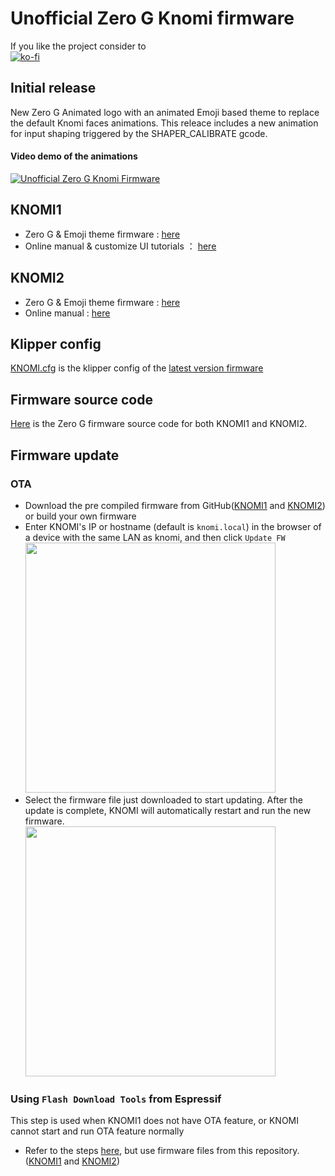 # Unofficial Zero G Knomi firmware
If you like the project consider to<br />[![ko-fi](https://ko-fi.com/img/githubbutton_sm.svg)](https://ko-fi.com/W7W3T4G2P)

## Initial release
New Zero G Animated logo with an animated Emoji based theme to replace the default Knomi faces animations. This releace includes a new animation for input shaping triggered by the SHAPER_CALIBRATE gcode.
#### Video demo of the animations
[![Unofficial Zero G Knomi Firmware](https://img.youtube.com/vi/QmbNUho1ItI/0.jpg)](https://www.youtube.com/watch?v=QmbNUho1ItI)

## KNOMI1
* Zero G & Emoji theme firmware : [here](https://github.com/JonathanBourassa/Unofficial-ZeroG-KNOMI/tree/master/KNOMI1/Firmware/Emoji%20Theme)
* Online manual & customize UI tutorials ： [here](https://bigtreetech.github.io/docs/KNOMI.html#)

## KNOMI2
* Zero G & Emoji theme firmware : [here](https://github.com/JonathanBourassa/Unofficial-ZeroG-KNOMI/tree/master/KNOMI2/Firmware/Emoji%20Theme)
* Online manual : [here](https://bigtreetech.github.io/docs/KNOMI2.html#)

## Klipper config

[KNOMI.cfg](./KNOMI.cfg) is the klipper config of the [latest version firmware](https://github.com/JonathanBourassa/Unofficial-ZeroG-KNOMI/tree/firmware)


## Firmware source code
[Here](https://github.com/JonathanBourassa/Unofficial-ZeroG-KNOMI/tree/firmware) is the Zero G firmware source code for both KNOMI1 and KNOMI2.

## Firmware update
### OTA
* Download the pre compiled firmware from GitHub([KNOMI1](./KNOMI1/Firmware/Emoji%20Theme/firmware.bin) and [KNOMI2](./KNOMI2/Firmware/Emoji%20Theme/firmware.bin)) or build your own firmware
* Enter KNOMI's IP or hostname (default is `knomi.local`) in the browser of a device with the same LAN as knomi, and then click `Update FW`<br/>
<img src=Images/ota_1.png width="400" /><br/>
* Select the firmware file just downloaded to start updating. After the update is complete, KNOMI will automatically restart and run the new firmware.<br/>
<img src=Images/ota_2.png width="400" /><br/>

### Using `Flash Download Tools` from Espressif
This step is used when KNOMI1 does not have OTA feature, or KNOMI cannot start and run OTA feature normally
* Refer to the steps [here](https://bigtreetech.github.io/docs/KNOMI.html#update-firmware), but use firmware files from this repository.([KNOMI1](./KNOMI1/Firmware/) and [KNOMI2](./KNOMI2/Firmware/))

